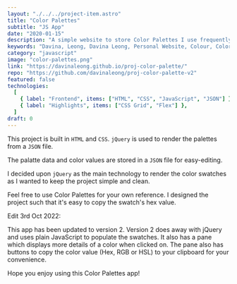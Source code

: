 ```yaml
---
layout: "./../../project-item.astro"
title: "Color Palettes"
subtitle: "JS App"
date: "2020-01-15"
description: "A simple website to store Color Palettes I use frequently."
keywords: "Davina, Leong, Davina Leong, Personal Website, Colour, Color, Palettes, App, Color Palettes, HTML, CSS, jQuery, JSON, CSS Grid, Flex"
category: "javascript"
image: "color-palettes.png"
link: "https://davinaleong.github.io/proj-color-palette/"
repo: "https://github.com/davinaleong/proj-color-palette-v2"
featured: false
technologies:
  [
    { label: "Frontend", items: ["HTML", "CSS", "JavaScript", "JSON"] },
    { label: "Highlights", items: ["CSS Grid", "Flex"] },
  ]
draft: 0
---
```


This project is built in `HTML` and `CSS`. `jQuery` is used to render the palettes from a `JSON` file.

The palatte data and color values are stored in a `JSON` file for easy-editing.

I decided upon `jQuery` as the main technology to render the color swatches as I wanted to keep the project simple and clean.

Feel free to use Color Palettes for your own reference. I designed the project such that it's easy to copy the swatch's hex value.

Edit 3rd Oct 2022:

This app has been updated to version 2. Version 2 does away with jQuery and uses plain JavaScript to populate the swatches. It also has a pane which displays more details of a color when clicked on. The pane also has buttons to copy the color value (Hex, RGB or HSL) to your clipboard for your convenience.

Hope you enjoy using this Color Palettes app!
